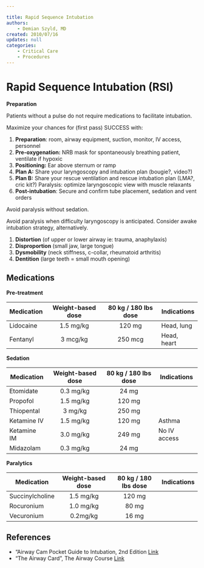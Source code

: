 ```yaml
---

title: Rapid Sequence Intubation
authors:
    - Demian Szyld, MD
created: 2010/07/16
updates: null
categories:
    - Critical Care
    - Procedures
---
```


# Rapid Sequence Intubation (RSI)

**Preparation**

Patients without a pulse do not require medications to facilitate intubation. 

Maximize your chances for (first pass) SUCCESS with:

1. **Preparation**: room, airway equipment, suction, monitor, IV access, personnel 
2. **Pre-oxygenation:** NRB mask for spontaneously breathing patient, ventilate if hypoxic 
3. **Positioning:** Ear above sternum or ramp
4. **Plan A:** Share your laryngoscopy and intubation plan (bougie?, video?)
5. **Plan B:** Share your rescue ventilation and rescue intubation plan (LMA?, cric kit?) Paralysis: optimize laryngoscopic view with muscle relaxants
6. **Post-intubation**: Secure and confirm tube placement, sedation and vent orders

Avoid paralysis without sedation.

Avoid paralysis when difficulty laryngoscopy is anticipated. Consider awake intubation strategy, alternatively.

1. **Distortion** (of upper or lower airway ie: trauma, anaphylaxis) 
2. **Disproportion** (small jaw, large tongue)
3. **Dysmobility** (neck stiffness, c-collar, rheumatoid arthritis) 
4. **Dentition** (large teeth = small mouth opening)

## Medications

**Pre-treatment**

| Medication                          | Weight-based dose | 80 kg / 180 lbs dose | Indications |
| ----------------------------------- | :---------------: | :------------------: | ----------- |
| <span class="drug">Lidocaine</span> |     1.5 mg/kg     |        120 mg        | Head, lung  |
| <span class="drug">Fentanyl</span>  |      3 mcg/kg     |        250 mcg       | Head, heart |

**Sedation**

| Medication                            | Weight-based dose | 80 kg / 180 lbs dose | Indications  |
| ------------------------------------- | :---------------: | :------------------: | ------------ |
| <span class="drug">Etomidate</span>   |     0.3 mg/kg     |         24 mg        |              |
| <span class="drug">Propofol</span>    |     1.5 mg/kg     |        120 mg        |              |
| <span class="drug">Thiopental</span>  |      3 mg/kg      |        250 mg        |              |
| <span class="drug">Ketamine IV</span> |     1.5 mg/kg     |        120 mg        | Asthma       |
| <span class="drug">Ketamine IM</span> |     3.0 mg/kg     |        249 mg        | No IV access |
| <span class="drug">Midazolam</span>   |     0.3 mg/kg     |         24 mg        |              |

**Paralytics**

| Medication                                | Weight-based dose | 80 kg / 180 lbs dose | Indications |
| ----------------------------------------- | :---------------: | :------------------: | ----------- |
| <span class="drug">Succinylcholine</span> |     1.5 mg/kg     |        120 mg        |             |
| <span class="drug">Rocuronium</span>      |     1.0 mg/kg     |         80 mg        |             |
| <span class="drug">Vecuronium</span>      |      0.2mg/kg     |         16 mg        |             |

## References

- “Airway Cam Pocket Guide to Intubation, 2nd Edition [Link](http://airwaycam.com)
- “The Airway Card”, The Airway Course [Link](http://www.theairwaysite.com)
